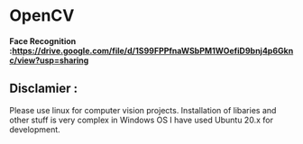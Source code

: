 # OpenCV

#### Face Recognition :https://drive.google.com/file/d/1S99FPPfnaWSbPM1WOefiD9bnj4p6Gknc/view?usp=sharing
## Disclamier :
 Please use linux for computer vision projects. Installation of libaries and other stuff is very complex in Windows OS
I have used Ubuntu 20.x for development.
